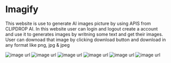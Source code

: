 # Imagify
This website is use to generate AI images picture by using APIS from CLIPDROP AI. In this website user can login and logout create a account and use it to generates images by writning some text and get their images. User can downoad that image by clicking download button and download in any format like png, jpg & jpeg


![image url]()
![image url]()
![image url]()
![image url]()
![image url]()
![image url]()
